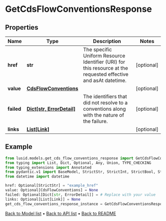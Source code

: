 # GetCdsFlowConventionsResponse

## Properties
Name | Type | Description | Notes
------------ | ------------- | ------------- | -------------
**href** | **str** | The specific Uniform Resource Identifier (URI) for this resource at the requested effective and asAt datetime. | [optional] 
**value** | [**CdsFlowConventions**](CdsFlowConventions.md) |  | [optional] 
**failed** | [**Dict[str, ErrorDetail]**](ErrorDetail.md) | The identifiers that did not resolve to a conventions along with the nature of the failure. | [optional] 
**links** | [**List[Link]**](Link.md) |  | [optional] 
## Example

```python
from lusid.models.get_cds_flow_conventions_response import GetCdsFlowConventionsResponse
from typing import List, Dict, Optional, Any, Union, TYPE_CHECKING
from typing_extensions import Annotated
from pydantic.v1 import BaseModel, StrictStr, StrictInt, StrictBool, StrictFloat, StrictBytes, Field, validator, ValidationError, conlist, constr
from datetime import datetime

href: Optional[StrictStr] = "example_href"
value: Optional[CdsFlowConventions] = None
failed: Optional[Dict[str, ErrorDetail]] = # Replace with your value
links: Optional[List[Link]] = None
get_cds_flow_conventions_response_instance = GetCdsFlowConventionsResponse(href=href, value=value, failed=failed, links=links)

```

[Back to Model list](../README.md#documentation-for-models) &#8226; [Back to API list](../README.md#documentation-for-api-endpoints) &#8226; [Back to README](../README.md)

